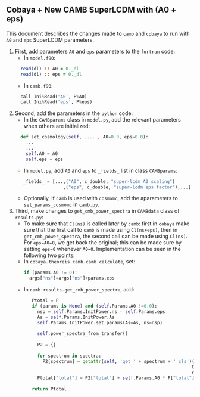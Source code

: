 ## Cobaya + New CAMB SuperLCDM with (A0 + eps)

This document describes the changes made to `camb` and `cobaya` to run with `A0` and `eps` SuperLCDM parameters.

1. First, add parameters `A0` and `eps` parameters to the `fortran` code:
    * In `model.f90`: 
    ```fortran
      read(dl) :: A0 = 0._dl
      read(dl) :: eps = 0._dl
    ```
    * In `camb.f90`:
    ```python
      call Ini%Read('A0', P%A0)
      call Ini%Read('eps', P%eps)
    ```
2. Second, add the parameters in the `python` code:
    * In the `CAMBparams` class in `model.py`, add the relevant parameters when others are initialized:
    ```python
      def set_cosmology(self, .... , A0=0.0, eps=0.0):
        ...
        ...
        self.A0 = A0
        self.eps = eps
     ```
     * In `model.py`, add `A0` and `eps` to `_fields_` list in class `CAMBparams`:  
   ```python
      _fields_ = [...,("A0", c_double, "super-lcdm A0 scaling")
                     ,("eps", c_double, "super-lcdm eps factor"),...]
   ```
     * Optionally, if `camb` is used with `cosmomc`, add the aparameters to `set_params_cosmomc` in `camb.py`.
 3. Third, make changes to `get_cmb_power_spectra` in `CAMBdata` class of `results.py`:  
     * To make sure that `Cl(ns)` is called later by `camb`: first in `cobaya` make sure that the 
       first call to `camb` is made using `Cl(ns+eps)`, then in `get_cmb_power_spectra`, the 
       second call can be made using `Cl(ns)`. For `eps=A0=0`, we get back the original; this can 
       be made sure by setting `eps=0` whenever `A0=0`. Implementation can be seen in the following two points:
     * In `cobaya.theoreis.camb.camb.calculate`, set:
          ```python
          if (params.A0 != 0):
            args["ns"]=args["ns"]+params.eps
          ```
     * In `camb.results.get_cmb_power_spectra`, add:
       ```python
          Ptotal = P
          if (params is None) and (self.Params.A0 !=0.0):
            nsp = self.Params.InitPower.ns - self.Params.eps
            As = self.Params.InitPower.As
            self.Params.InitPower.set_params(As=As, ns=nsp)
        
            self.power_spectra_from_transfer()
            
            P2 = {}
            
            for spectrum in spectra:
              P2[spectrum] = getattr(self, 'get_' + spectrum + '_cls')(lmax, 
                                                                      CMB_unit=CMB_unit,
                                                                      raw_cl=raw_cl)
            Ptotal["total"] = P2["total"] + self.Params.A0 * P["total"]
        
          return Ptotal
       ```
       
